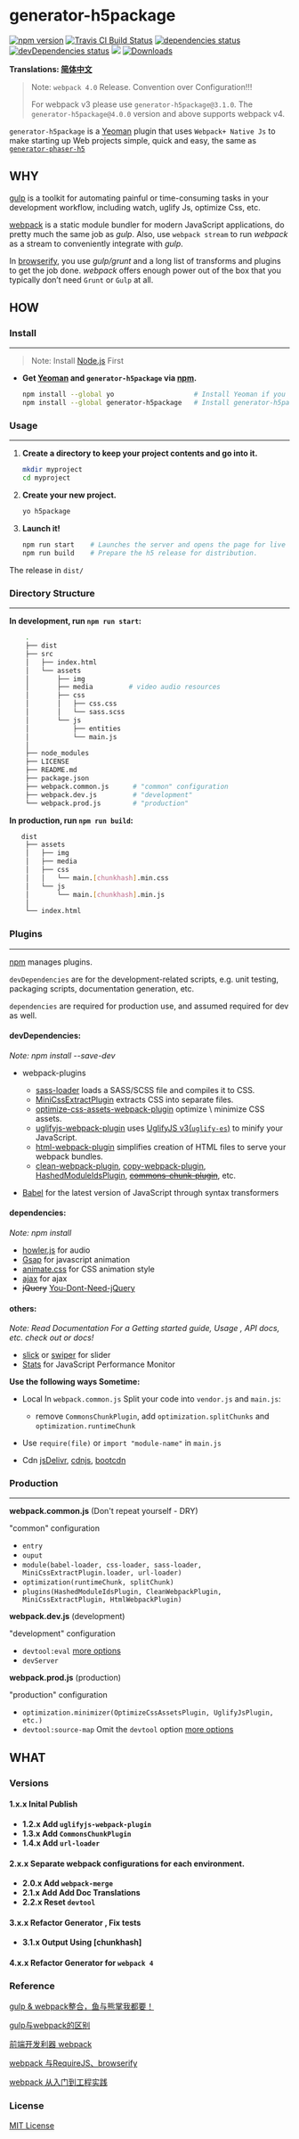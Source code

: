 # generator-h5package

<div align="left">
    <div>
        <a href="https://www.npmjs.com/package/generator-h5package"><img alt="npm version" src="https://img.shields.io/npm/v/generator-h5package.svg"></a>
        <a href="https://travis-ci.org/Sanchez3/generator-h5package"><img alt="Travis CI Build Status" src="https://travis-ci.org/Sanchez3/generator-h5package.svg?branch=master"></a>
        <a href="https://david-dm.org/Sanchez3/generator-h5package"><img alt="dependencies status" src="https://david-dm.org/Sanchez3/generator-h5package/status.svg"></a>
        <a href="https://david-dm.org/Sanchez3/generator-h5package?type=dev"><img alt="devDependencies status" src="https://david-dm.org/Sanchez3/generator-h5package/dev-status.svg"/></a>
        <a href="https://codecov.io/gh/Sanchez3/generator-h5package"><img src="https://codecov.io/gh/Sanchez3/generator-h5package/branch/master/graph/badge.svg" /></a>
        <a href="https://www.npmjs.com/package/generator-h5package"><img alt="Downloads" src="https://img.shields.io/npm/dm/generator-h5package.svg"></a>
    </div>
</div>

**Translations: [简体中文](https://github.com/Sanchez3/generator-h5package/blob/master/README.zh-CN.md)**

> Note: `webpack 4.0` Release. Convention over Configuration!!! 
>
> For webpack v3 please use `generator-h5package@3.1.0`. The `generator-h5package@4.0.0` version and above supports webpack v4.

`generator-h5package` is a [Yeoman](http://yeoman.io/) plugin that uses `Webpack+ Native Js` to make starting up Web projects simple, quick and easy, the same as [`generator-phaser-h5`](https://github.com/Sanchez3/generator-phaser-h5)

## WHY

[gulp](https://gulpjs.com/) is a toolkit for automating painful or time-consuming tasks in your development workflow, including watch, uglify Js, optimize Css, etc.

[webpack](https://webpack.js.org/) is a static module bundler for modern JavaScript applications, do pretty much the same job as *gulp*. Also, use `webpack stream` to run *webpack* as a stream to conveniently integrate with *gulp*.

In [browserify](https://github.com/substack/node-browserify), you use *gulp/grunt* and a long list of transforms and plugins to get the job done. *webpack* offers enough power out of the box that you typically don’t need `Grunt` or `Gulp` at all.



## HOW 

### Install

***



> Note: Install [Node.js](https://nodejs.org/en/) First

- **Get  [Yeoman](http://yeoman.io/) and `generator-h5package` via [npm](https://www.npmjs.com/).**

  ```sh
  npm install --global yo                    # Install Yeoman if you don't have it yet.
  npm install --global generator-h5package   # Install generator-h5package
  ```




### Usage

***



1. **Create a directory to keep your project contents and go into it.**

   ```sh
   mkdir myproject
   cd myproject
   ```

2. **Create your new project.**

   ```sh
   yo h5package
   ```

3. **Launch it!**

   ```sh
   npm run start    # Launches the server and opens the page for live development.
   npm run build    # Prepare the h5 release for distribution.
   ```

The release in  `dist/`



### Directory Structure

***

**In development, run `npm run start`:**

```sh
    .
    ├── dist
    ├── src
    │   ├── index.html
    │   └── assets
    │       ├── img
    │       ├── media         # video audio resources
    │       ├── css
    │       │   ├── css.css
    │       │   └── sass.scss
    │       └── js
    │           ├── entities  
    │           └── main.js
    │   
    ├── node_modules
    ├── LICENSE
    ├── README.md
    ├── package.json
    ├── webpack.common.js      # "common" configuration
    ├── webpack.dev.js         # "development"
    └── webpack.prod.js        # "production"
```

**In production, run `npm run build`:**

```sh
   dist
    ├── assets
    │   ├── img
    │   ├── media
    │   ├── css
    │   │   └── main.[chunkhash].min.css
    │   └── js
    │       └── main.[chunkhash].min.js
    │
    └── index.html
```



### Plugins

***

[npm](https://www.npmjs.com/) manages plugins.

`devDependencies` are for the development-related scripts, e.g. unit testing, packaging scripts, documentation generation, etc.

`dependencies` are required for production use, and assumed required for dev as well.

#### devDependencies:

*Note: npm install <packages> --save-dev*

- webpack-plugins

  - [sass-loader](https://www.npmjs.com/package/sass-loader)  loads a SASS/SCSS file and compiles it to CSS.
  - [MiniCssExtractPlugin](https://github.com/webpack-contrib/mini-css-extract-plugin) extracts CSS into separate files.
  - [optimize-css-assets-webpack-plugin](https://www.npmjs.com/package/optimize-css-assets-webpack-plugin) optimize \ minimize CSS assets.
  - [uglifyjs-webpack-plugin](https://webpack.js.org/plugins/uglifyjs-webpack-plugin/) uses [UglifyJS v3](https://github.com/mishoo/UglifyJS2/tree/harmony)[(`uglify-es`)](https://npmjs.com/package/uglify-es) to minify your JavaScript. 
  - [html-webpack-plugin](https://www.npmjs.com/package/html-webpack-plugin) simplifies creation of HTML files to serve your webpack bundles.
  - [clean-webpack-plugin](https://www.npmjs.com/package/clean-webpack-plugin), [copy-webpack-plugin](https://www.npmjs.com/package/copy-webpack-plugin), [HashedModuleIdsPlugin](https://webpack.js.org/plugins/hashed-module-ids-plugin/), ~~[commons-chunk-plugin](https://webpack.js.org/plugins/commons-chunk-plugin)~~, etc.

- [Babel](https://babeljs.io/) for the latest version of JavaScript through syntax transformers


#### dependencies:

*Note: npm install <packages>*

- [howler.js](https://howlerjs.com/) for audio
- [Gsap](https://greensock.com/gsap) for javascript animation
- [animate.css](https://daneden.github.io/animate.css/) for CSS animation style
- [ajax](https://github.com/fdaciuk/ajax)  for ajax
- ~~jQuery~~ [You-Dont-Need-jQuery](https://github.com/nefe/You-Dont-Need-jQuery) 

#### others:

*Note: Read Documentation For a Getting started guide, Usage , API docs, etc. check out or docs!*

- [slick](http://kenwheeler.github.io/slick/) or [swiper](http://idangero.us/swiper/) for slider
- [Stats](https://github.com/mrdoob/stats.js) for JavaScript Performance Monitor

**Use the following ways Sometime:**

- Local In `webpack.common.js` Split your code into `vendor.js` and `main.js`:

  - remove  `CommonsChunkPlugin`, add  `optimization.splitChunks`  and  `optimization.runtimeChunk`

- Use `require(file)` or `import "module-name"` in `main.js`

- Cdn [jsDelivr](http://www.jsdelivr.com/), [cdnjs](https://cdnjs.com/), [bootcdn](http://www.bootcdn.cn/) 



### Production

***

**webpack.common.js** (Don't repeat yourself - DRY)

"common" configuration

-  `entry`
-  `ouput`
-  `module(babel-loader, css-loader, sass-loader, MiniCssExtractPlugin.loader, url-loader)`
-  `optimization(runtimeChunk, splitChunk)`
-  `plugins(HashedModuleIdsPlugin, CleanWebpackPlugin, MiniCssExtractPlugin, HtmlWebpackPlugin)`

**webpack.dev.js** (development)

"development" configuration

-  `devtool:eval`  [more options](https://webpack.js.org/configuration/devtool/#development)
-  `devServer`

**webpack.prod.js** (production)

"production" configuration

-  `optimization.minimizer(OptimizeCssAssetsPlugin, UglifyJsPlugin, etc.)` 
-  `devtool:source-map` Omit the  `devtool` option  [more options](https://webpack.js.org/configuration/devtool/#production)


## WHAT

### Versions

#### 1.x.x Inital Publish 

- **1.2.x Add `uglifyjs-webpack-plugin`**
- **1.3.x Add `CommonsChunkPlugin`**
- **1.4.x Add `url-loader`**

#### 2.x.x Separate webpack configurations for each environment. 

- **2.0.x Add `webpack-merge`**
- **2.1.x Add Add Doc Translations**
- **2.2.x Reset `devtool`**

#### 3.x.x Refactor Generator , Fix tests

- **3.1.x Output Using [chunkhash]**

#### 4.x.x Refactor Generator for `webpack 4`



### Reference

[gulp & webpack整合，鱼与熊掌我都要！](http://www.jianshu.com/p/9724c47b406c)

[gulp与webpack的区别](http://www.cnblogs.com/lovesong/p/6413546.html)

[前端开发利器 webpack](https://github.com/BuptStEve/blog/issues/4)

[webpack 与RequireJS、browserify](https://www.amazon.cn/dp/B01MF8VAAR/ref=cm_sw_r_we_dp_0.3TzbBSB0JB1?original=1)

[webpack 从入门到工程实践](http://gitbook.cn/m/mazi/article/5992553a6a71a268a9128d7b?readArticle=yes)



### License

[MIT License](https://github.com/Sanchez3/generator-h5package/blob/master/LICENSE)